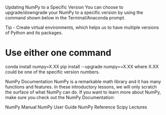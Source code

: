 Updating NumPy to a Specific Version
You can choose to upgrade/downgrade your NumPy to a specific version by using the command shown below in the Terminal/Anaconda prompt.

Tip - Create virtual environments, which helps us to have multiple versions of Python and its packages.

# Use either one command
conda install numpy=X.XX
pip install --upgrade numpy==X.XX
where X.XX could be one of the specific version numbers.

NumPy Documentation
NumPy is a remarkable math library and it has many functions and features. In these introductory lessons, we will only scratch the surface of what NumPy can do. If you want to learn more about NumPy, make sure you check out the NumPy Documentation:

NumPy Manual
NumPy User Guide
NumPy Reference
Scipy Lectures

